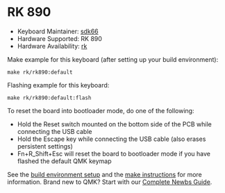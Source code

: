 # RK 890

* Keyboard Maintainer: [sdk66](https://github.com/sdk66)
* Hardware Supported: RK 890
* Hardware Availability: [rk](http://www.rkgaming.com)

Make example for this keyboard (after setting up your build environment):

    make rk/rk890:default
        
Flashing example for this keyboard:

    make rk/rk890:default:flash

To reset the board into bootloader mode, do one of the following:

* Hold the Reset switch mounted on the bottom side of the PCB while connecting the USB cable
* Hold the Escape key while connecting the USB cable (also erases persistent settings)
* Fn+R_Shift+Esc will reset the board to bootloader mode if you have flashed the default QMK keymap

See the [build environment setup](https://docs.qmk.fm/#/getting_started_build_tools) and the [make instructions](https://docs.qmk.fm/#/getting_started_make_guide) for more information. Brand new to QMK? Start with our [Complete Newbs Guide](https://docs.qmk.fm/#/newbs).

